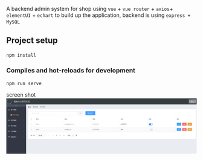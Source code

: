 A backend admin system for shop using `vue` + `vue router` + `axios`+ `elementUI` + `echart` to build up the application, backend is using `express + MySQL` 



## Project setup
```
npm install
```

### Compiles and hot-reloads for development
```
npm run serve
```
screen shot<br/>
![Alt text](./src/assets/1.png)
